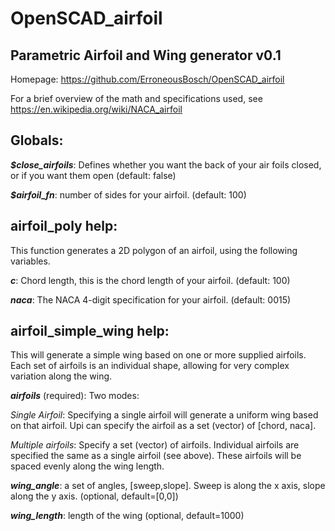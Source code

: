 # OpenSCAD_airfoil
## Parametric Airfoil and Wing generator v0.1
Homepage: https://github.com/ErroneousBosch/OpenSCAD_airfoil

For a brief overview of the math and specifications used, see https://en.wikipedia.org/wiki/NACA_airfoil

## Globals:
***$close_airfoils***: Defines whether you want the back of your air foils closed, or if you want them open (default: false) 

***$airfoil_fn***: number of sides for your airfoil. (default: 100) 

## airfoil_poly help:
This function generates a 2D polygon of an airfoil, using the following variables.

***c***: Chord length, this is the chord length of your airfoil. (default: 100) 

***naca***: The NACA 4-digit specification for your airfoil. (default: 0015) 

## airfoil_simple_wing help: 
This will generate a simple wing based on one or more supplied airfoils. Each set of airfoils is an individual shape, allowing for very complex variation along the wing.

***airfoils*** (required): 
Two modes:

*Single Airfoil*: Specifying a single airfoil will generate a uniform wing based on that airfoil. Upi can specify the airfoil as a set (vector) of [chord, naca].

*Multiple airfoils*: Specify a set (vector) of airfoils. Individual airfoils are specified the same as a single airfoil (see above). These airfoils will be spaced evenly along the wing length.

***wing_angle***: a set of angles, \[sweep,slope\]. Sweep is along the x axis, slope along the y axis. (optional, default=[0,0])

***wing_length***: length of the wing (optional, default=1000)